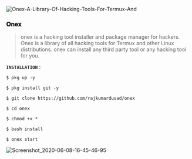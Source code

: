 ![Onex-A-Library-Of-Hacking-Tools-For-Termux-And](https://user-images.githubusercontent.com/75029023/111863617-a4a0ca00-8997-11eb-8702-80c0150a4a38.png)



### 𝐎𝐧𝐞𝐱

> onex is a hacking tool installer and package manager for hackers. Onex is a library of all hacking tools for Termux and other Linux distributions. onex can install any third party tool or any hacking tool for you.  

**`INSTALLATION`** : 
```
$ pkg up -y 
```
```
$ pkg install git -y 
```
```
$ git clone https://github.com/rajkumardusad/onex 
```
```
$ cd onex 
```
```
$ chmod +x * 
```
```
$ bash install 
```
```
$ onex start
```
![Screenshot_2020-06-08-16-45-46-95](https://user-images.githubusercontent.com/75029023/111863645-c39f5c00-8997-11eb-8b48-7521388ca779.png)
